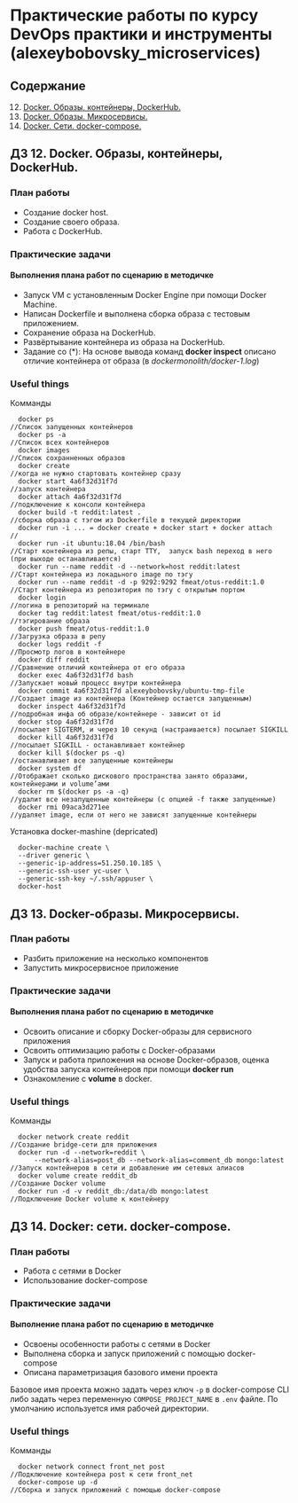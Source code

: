 # Практические работы по курсу **DevOps практики и инструменты** (alexeybobovsky_microservices)
## Содержание

12. [Docker. Образы, контейнеры, DockerHub.](#docker-2)
13. [Docker. Образы. Микросервисы.](#docker-3)
14. [Docker. Сети. docker-compose.](#docker-4)

## ДЗ 12. Docker. Образы, контейнеры, DockerHub.<a name="docker-2"></a>


### План работы
* Создание docker host.
* Создание своего образа.
* Работа с DockerHub.

### Практические задачи

#### Выполнения плана работ по сценарию в методичке
* Запуск VM с установленным Docker Engine при помощи Docker Machine.
* Написан Dockerfile и выполнена сборка образа с тестовым приложением.
* Сохранение образа на DockerHub.
* Развёртывание контейнера из образа на DockerHub.
* Задание со (*): На основе вывода команд **docker inspect** описано отличие контейнера от образа (в *dockermonolith/docker-1.log*)

### Useful things

Комманды
  ```
    docker ps                                                               //Список запущенных контейнеров
    docker ps -a                                                            //Список всех контейнеров
    docker images                                                           //Список сохранненных образов
    docker create                                                           //когда не нужно стартовать контейнер сразу
    docker start 4a6f32d31f7d                                               //запуск контейнера
    docker attach 4a6f32d31f7d                                              //подключение к консоли контейнера
    docker build -t reddit:latest .                                         //сборка образа с тэгом из Dockerfile в текущей директории
    docker run -i ... = docker create + docker start + docker attach        //
    docker run -it ubuntu:18.04 /bin/bash                                   //Старт контейнера из репы, старт TTY,  запуск bash переход в него (при выходе останавливается)
    docker run --name reddit -d --network=host reddit:latest                //Старт контейнера из локадьного image по тэгу
    docker run --name reddit -d -p 9292:9292 fmeat/otus-reddit:1.0          //Старт контейнера из репозитория по тэгу с открытым портом
    docker login                                                            //логина в репозиторий на терминале
    docker tag reddit:latest fmeat/otus-reddit:1.0                          //тэгирование образа
    docker push fmeat/otus-reddit:1.0                                       //Загрузка образа в репу
    docker logs reddit -f                                                   //Просмотр логов в контейнере
    docker diff reddit                                                      //Сравнение отличий контейнера от его образа
    docker exec 4a6f32d31f7d bash                                           //Запускает новый процесс внутри контейнера
    docker commit 4a6f32d31f7d alexeybobovsky/ubuntu-tmp-file               //Создает image из контейнера (Контейнер остается запущенным)
    docker inspect 4a6f32d31f7d                                             //подробная инфа об образе/контейнере - зависит от id
    docker stop 4a6f32d31f7d                                                //посылает SIGTERM, и через 10 секунд (настраивается) посылает SIGKILL
    docker kill 4a6f32d31f7d                                                //посылает SIGKILL - останавливает контейнер
    docker kill $(docker ps -q)                                             //останавливает все запущенные контейнеры
    docker system df                                                        //Отображает сколько дискового пространства занято образами, контейнерами и volume’ами
    docker rm $(docker ps -a -q)                                            //удалит все незапущенные контейнеры (с опцией -f также запущенные)
    docker rmi 09aca3d271ee                                                 //удаляет image, если от него не зависят запущенные контейнеры

  ```

Установка docker-mashine (depricated)
  ```
    docker-machine create \
    --driver generic \
    --generic-ip-address=51.250.10.185 \
    --generic-ssh-user yc-user \
    --generic-ssh-key ~/.ssh/appuser \
    docker-host
  ```

## ДЗ 13. Docker-образы. Микросервисы.<a name="docker-3"></a>

### План работы
* Разбить приложение на несколько компонентов
* Запустить микросервисное приложение
### Практические задачи

#### Выполнения плана работ по сценарию в методичке
* Освоить описание и сборку Docker-образы для сервисного приложения
* Освоить оптимизацию работы с Docker-образами
* Запуск и работа приложения на основе Docker-образов, оценка удобства запуска контейнеров при помощи **docker run**
* Ознакомление с **volume** в docker.

### Useful things

Комманды
  ```
    docker network create reddit                                            //Создание bridge-сети для приложения
    docker run -d --network=reddit \
        --network-alias=post_db --network-alias=comment_db mongo:latest     //Запуск контейнеров в сети и добавление им сетевых алиасов
    docker volume create reddit_db                                          //Создание Docker volume
    docker run -d -v reddit_db:/data/db mongo:latest                        //Подключение Docker volume к контейнеру
  ```

## ДЗ 14. Docker: сети. docker-compose.<a name="docker-4"></a>

### План работы
* Работа с сетями в Docker
* Использование docker-compose
### Практические задачи

#### Выполнение плана работ по сценарию в методичке
* Освоены особенности работы с сетями в Docker
* Выполнена сборка и запуск приложений с помощью docker-compose
* Описана параметризация базового имени проекта

Базовое имя проекта можно задать через ключ ```-p``` в docker-compose CLI либо задать через переменную ```COMPOSE_PROJECT_NAME``` в ```.env``` файле. По умолчанию используется имя рабочей директории.

### Useful things

Комманды
  ```
    docker network connect front_net post                                   //Подключение контейнера post к сети front_net
    docker-compose up -d                                                    //Сборка и запуск приложений с помощью docker-compose
  ```
